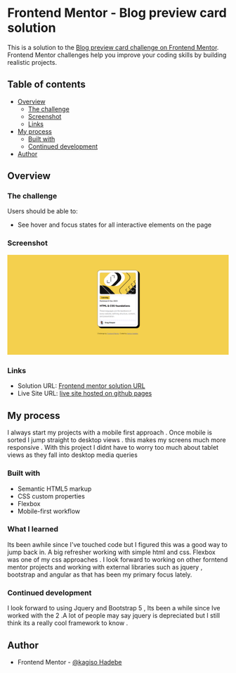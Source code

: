 # Frontend Mentor - Blog preview card solution

This is a solution to the [Blog preview card challenge on Frontend Mentor](https://www.frontendmentor.io/challenges/blog-preview-card-ckPaj01IcS). Frontend Mentor challenges help you improve your coding skills by building realistic projects. 

## Table of contents

- [Overview](#overview)
  - [The challenge](#the-challenge)
  - [Screenshot](#screenshot)
  - [Links](#links)
- [My process](#my-process)
  - [Built with](#built-with)
  - [Continued development](#continued-development)
- [Author](#author)

## Overview

### The challenge

Users should be able to:

- See hover and focus states for all interactive elements on the page

### Screenshot
![Kagiso's complete blog preview card main](image.png)

### Links

- Solution URL: [Frontend mentor solution URL ](https://www.frontendmentor.io/solutions/blog-preview-card-main-AReYRpA4Bh)
- Live Site URL: [ live site hosted on github pages](https://kagiso101.github.io/blog-preview-card-main/)

## My process
I always start my projects with a mobile first approach . Once mobile is sorted I jump straight to desktop views . this makes my screens much more responsive . With this project I didnt have to worry too much about tablet views as they fall into desktop media queries 


### Built with

- Semantic HTML5 markup
- CSS custom properties
- Flexbox
- Mobile-first workflow

### What I learned

Its been awhile since I've touched code but I figured this was a good way to jump back in. A big refresher working with simple html and css. Flexbox was one of my css approaches . I look forward to working on other forntend mentor projects and working with external libraries such as jquery , bootstrap and angular as that has been my primary focus lately. 



### Continued development

I look  forward to using Jquery and Bootstrap 5 , Its been a while since Ive worked with the 2 .A lot of people may say jquery is depreciated but I still think its a really cool framework to know .


## Author
- Frontend Mentor - [@kagiso Hadebe](https://www.frontendmentor.io/profile/kagiso101)